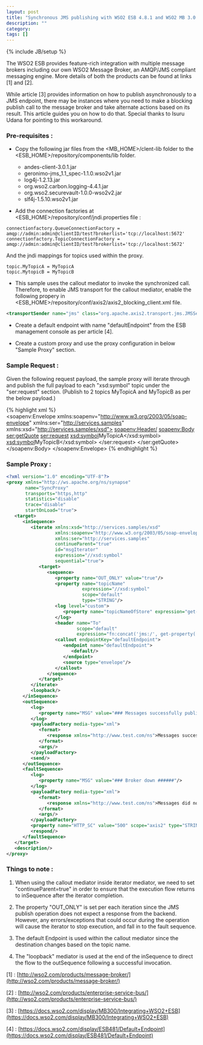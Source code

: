 ```yaml
---
layout: post
title: "Synchronous JMS publishing with WSO2 ESB 4.8.1 and WSO2 MB 3.0.0"
description: ""
category: 
tags: []
---
```

{% include JB/setup %}

The WSO2 ESB provides feature-rich integration with multiple message brokers including our own WSO2 Message Broker, an AMQP/JMS compliant messaging engine. More details of both the products can be found at links [1] and [2].

While article [3] provides information on how to publish asynchronously to a JMS endpoint, there may be instances where you need to make a blocking publish call to the message broker and take alternate actions based on its result. This article guides you on how to do that. Special thanks to Isuru Udana for pointing to this workaround.

### Pre-requisites : 

* Copy the following jar files from the <MB_HOME>/clent-lib folder to the <ESB_HOME>/repository/components/lib folder. 

	* andes-client-3.0.1.jar  
	* geronimo-jms_1.1_spec-1.1.0.wso2v1.jar  
	* log4j-1.2.13.jar  
	* org.wso2.carbon.logging-4.4.1.jar  
	* org.wso2.securevault-1.0.0-wso2v2.jar  
	* slf4j-1.5.10.wso2v1.jar

* Add the connection factories at <ESB_HOME>/repository/conf/jndi.properties file : 

```
connectionfactory.QueueConnectionFactory = amqp://admin:admin@clientID/test?brokerlist='tcp://localhost:5672'
connectionfactory.TopicConnectionFactory = amqp://admin:admin@clientID/test?brokerlist='tcp://localhost:5672'
```

And the jndi mappings for topics used within the proxy. 

```
topic.MyTopicA = MyTopicA
topic.MytopicB = MyTopicB
```


* This sample uses the callout mediator to invoke the synchronized call. Therefore, to enable JMS transport for the callout mediator, enable the following propery in <ESB_HOME>/repository/conf/axis2/axis2_blocking_client.xml file.

```xml
<transportSender name="jms" class="org.apache.axis2.transport.jms.JMSSender"/>
```

* Create a default endpoint with name "defaultEndpoint" from the ESB management console as per article [4].

* Create a custom proxy and use the proxy configuration in below "Sample Proxy" section.

### Sample Request : 

Given the following request payload, the sample proxy will iterate through and publish the full payload to each "xsd:symbol" topic under the "ser:request" section. (Publish to 2 topics MyTopicA and MyTopicB as per the below payload.)

{% highlight xml %}  
<soapenv:Envelope xmlns:soapenv="http://www.w3.org/2003/05/soap-envelope" xmlns:ser="http://services.samples" xmlns:xsd="http://services.samples/xsd">
    <soapenv:Header/>
    <soapenv:Body>
       <ser:getQuote>
          <!--Optional:-->
          <ser:request>
             <!--Optional:-->
             <xsd:symbol>MyTopicA</xsd:symbol>
          	 <xsd:symbol>MyTopicB</xsd:symbol>
            </ser:request>
       </ser:getQuote>
    </soapenv:Body>
 </soapenv:Envelope>
{% endhighlight %}

### Sample Proxy : 

```xml
<?xml version="1.0" encoding="UTF-8"?>
<proxy xmlns="http://ws.apache.org/ns/synapse"
       name="SyncProxy"
       transports="https,http"
       statistics="disable"
       trace="disable"
       startOnLoad="true">
   <target>
      <inSequence>
         <iterate xmlns:xsd="http://services.samples/xsd"
                  xmlns:soapenv="http://www.w3.org/2003/05/soap-envelope"
                  xmlns:ser="http://services.samples"
                  continueParent="true"
                  id="msgIterator"
                  expression="//xsd:symbol"
                  sequential="true">
            <target>
               <sequence>
                  <property name="OUT_ONLY" value="true"/>
                  <property name="topicName"
                            expression="//xsd:symbol"
                            scope="default"
                            type="STRING"/>
                  <log level="custom">
                     <property name="topicNameOfStore" expression="get-property('topicName')"/>
                  </log>
                  <header name="To"
                          scope="default"
                          expression="fn:concat('jms:/', get-property('topicName'),'?transport.jms.ConnectionFactoryJNDIName=TopicConnectionFactory&amp;java.naming.factory.initial=org.wso2.andes.jndi.PropertiesFileInitialContextFactory&amp;java.naming.provider.url=repository/conf/jndi.properties&amp;transport.jms.DestinationType=topic&amp;transport.jms.CacheLevel=producer')"/>
                  <callout endpointKey="defaultEndpoint">
                     <endpoint name="defaultEndpoint">
                        <default/>
                     </endpoint>
                     <source type="envelope"/>
                  </callout>
               </sequence>
            </target>
         </iterate>
         <loopback/>
      </inSequence>
      <outSequence>
         <log>
            <property name="MSG" value="### Messages successfully published. ######"/>
         </log>
         <payloadFactory media-type="xml">
            <format>
               <response xmlns="http://www.test.com/ns">Messages successfully published.</response>
            </format>
            <args/>
         </payloadFactory>
         <send/>
      </outSequence>
      <faultSequence>
         <log>
            <property name="MSG" value="### Broker down ######"/>
         </log>
         <payloadFactory media-type="xml">
            <format>
               <response xmlns="http://www.test.com/ns">Messages did not get published due to a broker validation failure or unavailability.</response>
            </format>
            <args/>
         </payloadFactory>
         <property name="HTTP_SC" value="500" scope="axis2" type="STRING"/>
         <respond/>
      </faultSequence>
   </target>
   <description/>
</proxy>
```

### Things to note : 

1. When using the callout mediator inside iterator mediator, we need to set "continueParent=true" in order to ensure that the execution flow returns to inSequence after the iterator completion.

2. The property "OUT_ONLY" is set per each iteration since the JMS publish operation does not expect a response from the backend. However, any errors/exceptions that could occur during the operation will cause the iterator to stop execution, and fall in to the fault sequence. 

3. The default Endpoint is used within the callout mediator since the destination changes based on the topic name. 

4. The "loopback" mediator is used at the end of the inSequence to direct the flow to the outSequence following a successful invocation. 



[1] : [http://wso2.com/products/message-broker/](http://wso2.com/products/message-broker/)

[2] : [http://wso2.com/products/enterprise-service-bus/](http://wso2.com/products/enterprise-service-bus/)

[3] : [https://docs.wso2.com/display/MB300/Integrating+WSO2+ESB](https://docs.wso2.com/display/MB300/Integrating+WSO2+ESB)

[4] : [https://docs.wso2.com/display/ESB481/Default+Endpoint](https://docs.wso2.com/display/ESB481/Default+Endpoint)
